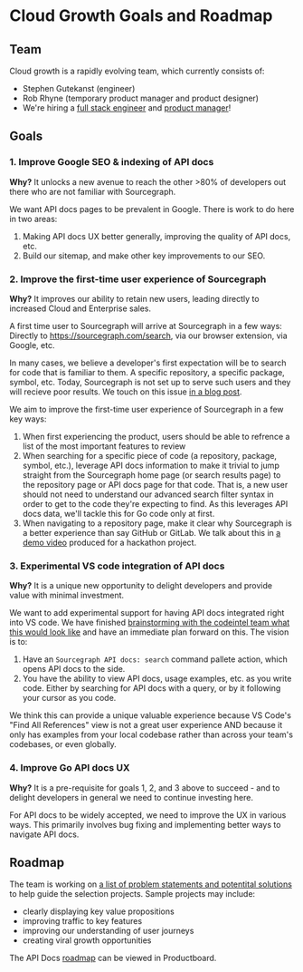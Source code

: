 # Cloud Growth Goals and Roadmap

## Team

Cloud growth is a rapidly evolving team, which currently consists of:

* Stephen Gutekanst (engineer)
* Rob Rhyne (temporary product manager and product designer)
* We're hiring a [full stack engineer](https://boards.greenhouse.io/sourcegraph91/jobs/4145598004) and [product manager](https://boards.greenhouse.io/sourcegraph91/jobs/4068101004)!

## Goals

### 1. Improve Google SEO & indexing of API docs

**Why?** It unlocks a new avenue to reach the other >80% of developers out there who are not familiar with Sourcegraph.

We want API docs pages to be prevalent in Google. There is work to do here in two areas:

1. Making API docs UX better generally, improving the quality of API docs, etc.
2. Build our sitemap, and make other key improvements to our SEO.

### 2. Improve the first-time user experience of Sourcegraph

**Why?** It improves our ability to retain new users, leading directly to increased Cloud and Enterprise sales.

A first time user to Sourcegraph will arrive at Sourcegraph in a few ways: Directly to https://sourcegraph.com/search, via our browser extension, via Google, etc.

In many cases, we believe a developer's first expectation will be to search for code that is familiar to them. A specific repository, a specific package, symbol, etc. Today, Sourcegraph is not set up to serve such users and they will recieve poor results. We touch on this issue [in a blog post](https://about.sourcegraph.com/blog/postgres-text-search-balancing-query-time-and-relevancy/#Why-is-relevance-important-in-code-search).

We aim to improve the first-time user experience of Sourcegraph in a few key ways:

1. When first experiencing the product, users should be able to refrence a list of the most important features to review
2. When searching for a specific piece of code (a repository, package, symbol, etc.), leverage API docs information to make it trivial to jump straight from the Sourcegraph home page (or search results page) to the repository page or API docs page for that code. That is, a new user should not need to understand our advanced search filter syntax in order to get to the code they're expecting to find. As this leverages API docs data, we'll tackle this for Go code only at first.
3. When navigating to a repository page, make it clear why Sourcegraph is a better experience than say GitHub or GitLab. We talk about this in [a demo video](https://youtu.be/sgqtPb8ubAw) produced for a hackathon project.

### 3. Experimental VS code integration of API docs

**Why?** It is a unique new opportunity to delight developers and provide value with minimal investment.

We want to add experimental support for having API docs integrated right into VS code. We have finished [brainstorming with the codeintel team what this would look like](https://docs.google.com/document/d/11oYVWPKJP0_lcuSKbEUoJG9QC3UnvQgLw8P7pUMjimo/edit#heading=h.x6k890l5pc2w) and have an immediate plan forward on this. The vision is to:

1. Have an `Sourcegraph API docs: search` command pallete action, which opens API docs to the side.
2. You have the ability to view API docs, usage examples, etc. as you write code. Either by searching for API docs with a query, or by it following your cursor as you code.

We think this can provide a unique valuable experience because VS Code's "Find All References" view is not a great user experience AND because it only has examples from your local codebase rather than across your team's codebases, or even globally.

### 4. Improve Go API docs UX

**Why?** It is a pre-requisite for goals 1, 2, and 3 above to succeed - and to delight developers in general we need to continue investing here.

For API docs to be widely accepted, we need to improve the UX in various ways. This primarily involves bug fixing and implementing better ways to navigate API docs.

## Roadmap

The team is working on [a list of problem statements and potentital solutions](https://docs.google.com/document/d/1vQcuXKMBY8P3aKDgp5tgxS0o0qmB03DGVo7z8OvO8tk/edit#heading=h.le5c6oa31qxt) to help guide the selection projects. Sample projects may include:

- clearly displaying key value propositions
- improving traffic to key features
- improving our understanding of user journeys
- creating viral growth opportunities

The API Docs [roadmap](https://sourcegraph.productboard.com/feature-board/2689572-fy2022-roadmap-developer-insights) can be viewed in Productboard.
